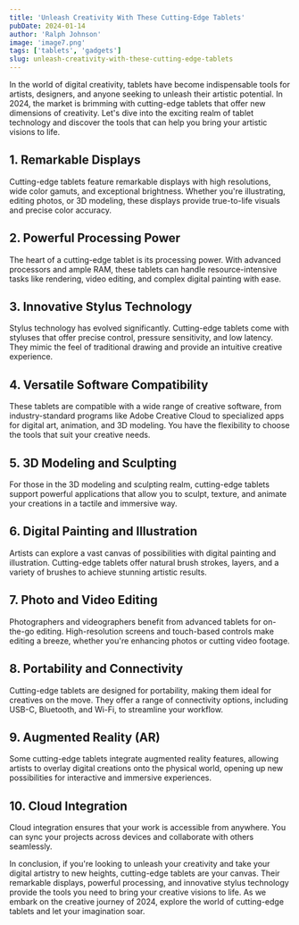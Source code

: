 ```yaml
---
title: 'Unleash Creativity With These Cutting-Edge Tablets'
pubDate: 2024-01-14
author: 'Ralph Johnson'
image: 'image7.png'
tags: ['tablets', 'gadgets']
slug: unleash-creativity-with-these-cutting-edge-tablets
---
```


In the world of digital creativity, tablets have become indispensable tools for artists, designers, and anyone seeking to unleash their artistic potential. In 2024, the market is brimming with cutting-edge tablets that offer new dimensions of creativity. Let's dive into the exciting realm of tablet technology and discover the tools that can help you bring your artistic visions to life.

## 1. Remarkable Displays

Cutting-edge tablets feature remarkable displays with high resolutions, wide color gamuts, and exceptional brightness. Whether you're illustrating, editing photos, or 3D modeling, these displays provide true-to-life visuals and precise color accuracy.

## 2. Powerful Processing Power

The heart of a cutting-edge tablet is its processing power. With advanced processors and ample RAM, these tablets can handle resource-intensive tasks like rendering, video editing, and complex digital painting with ease.

## 3. Innovative Stylus Technology

Stylus technology has evolved significantly. Cutting-edge tablets come with styluses that offer precise control, pressure sensitivity, and low latency. They mimic the feel of traditional drawing and provide an intuitive creative experience.

## 4. Versatile Software Compatibility

These tablets are compatible with a wide range of creative software, from industry-standard programs like Adobe Creative Cloud to specialized apps for digital art, animation, and 3D modeling. You have the flexibility to choose the tools that suit your creative needs.

## 5. 3D Modeling and Sculpting

For those in the 3D modeling and sculpting realm, cutting-edge tablets support powerful applications that allow you to sculpt, texture, and animate your creations in a tactile and immersive way.

## 6. Digital Painting and Illustration

Artists can explore a vast canvas of possibilities with digital painting and illustration. Cutting-edge tablets offer natural brush strokes, layers, and a variety of brushes to achieve stunning artistic results.

## 7. Photo and Video Editing

Photographers and videographers benefit from advanced tablets for on-the-go editing. High-resolution screens and touch-based controls make editing a breeze, whether you're enhancing photos or cutting video footage.

## 8. Portability and Connectivity

Cutting-edge tablets are designed for portability, making them ideal for creatives on the move. They offer a range of connectivity options, including USB-C, Bluetooth, and Wi-Fi, to streamline your workflow.

## 9. Augmented Reality (AR)

Some cutting-edge tablets integrate augmented reality features, allowing artists to overlay digital creations onto the physical world, opening up new possibilities for interactive and immersive experiences.

## 10. Cloud Integration

Cloud integration ensures that your work is accessible from anywhere. You can sync your projects across devices and collaborate with others seamlessly.

In conclusion, if you're looking to unleash your creativity and take your digital artistry to new heights, cutting-edge tablets are your canvas. Their remarkable displays, powerful processing, and innovative stylus technology provide the tools you need to bring your creative visions to life. As we embark on the creative journey of 2024, explore the world of cutting-edge tablets and let your imagination soar.
